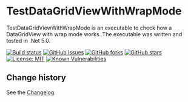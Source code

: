 TestDataGridViewWithWrapMode
====================================

TestDataGridViewWithWrapMode is an executable to check how a DataGridView with wrap mode works.
The executable was written and tested in .Net 5.0.

[![Build status](https://ci.appveyor.com/api/projects/status/n5n4ehlo4q0w6st9?svg=true)](https://ci.appveyor.com/project/SeppPenner/testdatagridviewwithwrapmode)
[![GitHub issues](https://img.shields.io/github/issues/SeppPenner/TestDataGridViewWithWrapMode.svg)](https://github.com/SeppPenner/TestDataGridViewWithWrapMode/issues)
[![GitHub forks](https://img.shields.io/github/forks/SeppPenner/TestDataGridViewWithWrapMode.svg)](https://github.com/SeppPenner/TestDataGridViewWithWrapMode/network)
[![GitHub stars](https://img.shields.io/github/stars/SeppPenner/TestDataGridViewWithWrapMode.svg)](https://github.com/SeppPenner/TestDataGridViewWithWrapMode/stargazers)
[![License: MIT](https://img.shields.io/badge/License-MIT-blue.svg)](https://raw.githubusercontent.com/SeppPenner/TestDataGridViewWithWrapMode/master/License.txt)
[![Known Vulnerabilities](https://snyk.io/test/github/SeppPenner/TestDataGridViewWithWrapMode/badge.svg)](https://snyk.io/test/github/SeppPenner/TestDataGridViewWithWrapMode)

Change history
--------------

See the [Changelog](https://github.com/SeppPenner/TestDataGridViewWithWrapMode/blob/master/Changelog.md).